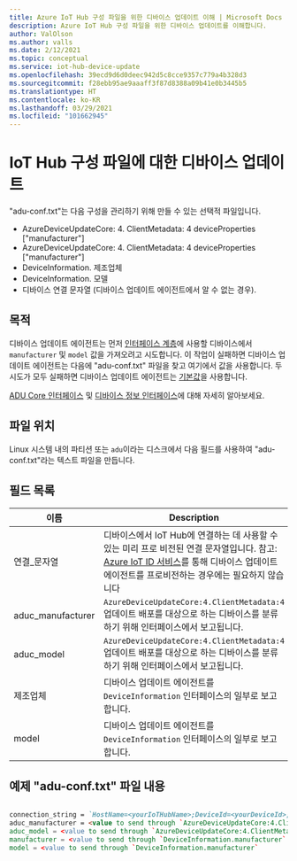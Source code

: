 ```yaml
---
title: Azure IoT Hub 구성 파일을 위한 디바이스 업데이트 이해 | Microsoft Docs
description: Azure IoT Hub 구성 파일을 위한 디바이스 업데이트를 이해합니다.
author: ValOlson
ms.author: valls
ms.date: 2/12/2021
ms.topic: conceptual
ms.service: iot-hub-device-update
ms.openlocfilehash: 39ecd9d6d0deec942d5c8cce9357c779a4b328d3
ms.sourcegitcommit: f28ebb95ae9aaaff3f87d8388a09b41e0b3445b5
ms.translationtype: HT
ms.contentlocale: ko-KR
ms.lasthandoff: 03/29/2021
ms.locfileid: "101662945"
---
```

# <a name="device-update-for-iot-hub-configuration-file"></a>IoT Hub 구성 파일에 대한 디바이스 업데이트

"adu-conf.txt"는 다음 구성을 관리하기 위해 만들 수 있는 선택적 파일입니다.

* AzureDeviceUpdateCore: 4. ClientMetadata: 4 deviceProperties ["manufacturer"]
* AzureDeviceUpdateCore: 4. ClientMetadata: 4 deviceProperties ["manufacturer"]
* DeviceInformation. 제조업체
* DeviceInformation. 모델
* 디바이스 연결 문자열 (디바이스 업데이트 에이전트에서 알 수 없는 경우).

## <a name="purpose"></a>목적
디바이스 업데이트 에이전트는 먼저 [인터페이스 계층](device-update-agent-overview.md#the-interface-layer)에 사용할 디바이스에서 `manufacturer` 및 `model` 값을 가져오려고 시도합니다. 이 작업이 실패하면 디바이스 업데이트 에이전트는 다음에 "adu-conf.txt" 파일을 찾고 여기에서 값을 사용합니다. 두 시도가 모두 실패하면 디바이스 업데이트 에이전트는 [기본값](https://github.com/Azure/iot-hub-device-update/blob/main/CMakeLists.txt)을 사용합니다.

[ADU Core 인터페이스](https://github.com/Azure/iot-hub-device-update/tree/main/src/agent/adu_core_interface) 및 [디바이스 정보 인터페이스](https://github.com/Azure/iot-hub-device-update/tree/main/src/agent/device_info_interface)에 대해 자세히 알아보세요.

## <a name="file-location"></a>파일 위치

Linux 시스템 내의 파티션 또는 `adu`이라는 디스크에서 다음 필드를 사용하여 "adu-conf.txt"라는 텍스트 파일을 만듭니다.

## <a name="list-of-fields"></a>필드 목록

|이름|Description|
|-----------|--------------------|
|연결_문자열|디바이스에서 IoT Hub에 연결하는 데 사용할 수 있는 미리 프로 비전된 연결 문자열입니다. 참고: [Azure IoT ID 서비스](https://azure.github.io/iot-identity-service/)를 통해 디바이스 업데이트 에이전트를 프로비전하는 경우에는 필요하지 않습니다|
|aduc_manufacturer|`AzureDeviceUpdateCore:4.ClientMetadata:4`업데이트 배포를 대상으로 하는 디바이스를 분류하기 위해 인터페이스에서 보고됩니다.|
|aduc_model|`AzureDeviceUpdateCore:4.ClientMetadata:4`업데이트 배포를 대상으로 하는 디바이스를 분류하기 위해 인터페이스에서 보고됩니다.|
|제조업체|디바이스 업데이트 에이전트를 `DeviceInformation` 인터페이스의 일부로 보고합니다.|
|model|디바이스 업데이트 에이전트를 `DeviceInformation` 인터페이스의 일부로 보고합니다.|

## <a name="example-adu-conftxt-file-contents"></a>예제 "adu-conf.txt" 파일 내용

```markdown

connection_string = `HostName=<yourIoTHubName>;DeviceId=<yourDeviceId>;SharedAccessKey=<yourSharedAccessKey>`
aduc_manufacturer = <value to send through `AzureDeviceUpdateCore:4.ClientMetadata:4.deviceProperties["manufacturer"]`
aduc_model = <value to send through `AzureDeviceUpdateCore:4.ClientMetadata:4.deviceProperties["model"]`
manufacturer = <value to send through `DeviceInformation.manufacturer`
model = <value to send through `DeviceInformation.manufacturer`
```
